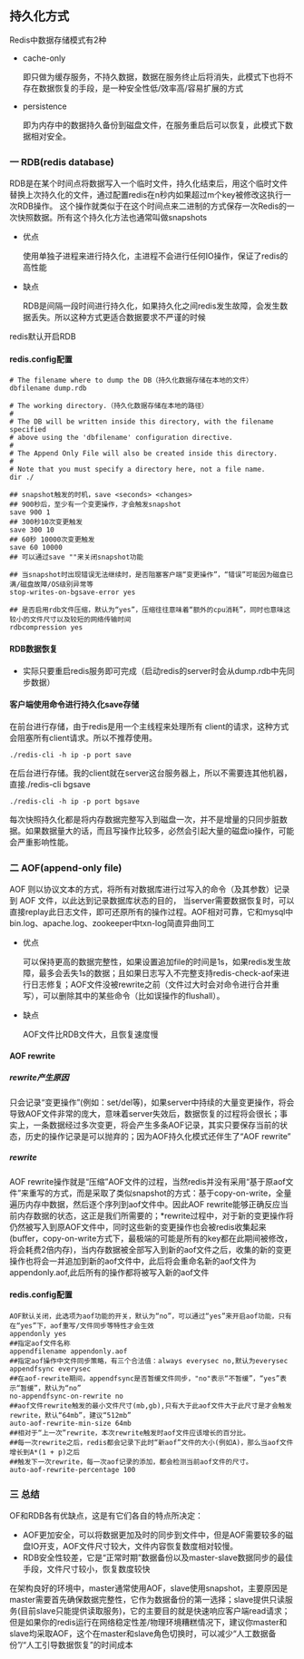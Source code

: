 ## 持久化方式
Redis中数据存储模式有2种
- cache-only

    即只做为缓存服务，不持久数据，数据在服务终止后将消失，此模式下也将不存在数据恢复的手段，是一种安全性低/效率高/容易扩展的方式
- persistence

    即为内存中的数据持久备份到磁盘文件，在服务重启后可以恢复，此模式下数据相对安全。
### 一 RDB(redis database)
RDB是在某个时间点将数据写入一个临时文件，持久化结束后，用这个临时文件替换上次持久化的文件，通过配置redis在n秒内如果超过m个key被修改这执行一次RDB操作。
这个操作就类似于在这个时间点来二进制的方式保存一次Redis的一次快照数据。所有这个持久化方法也通常叫做snapshots
 
- 优点

    使用单独子进程来进行持久化，主进程不会进行任何IO操作，保证了redis的高性能 
- 缺点

    RDB是间隔一段时间进行持久化，如果持久化之间redis发生故障，会发生数据丢失。所以这种方式更适合数据要求不严谨的时候

redis默认开启RDB    
#### redis.config配置

```text
# The filename where to dump the DB（持久化数据存储在本地的文件）
dbfilename dump.rdb

# The working directory.（持久化数据存储在本地的路径）
#
# The DB will be written inside this directory, with the filename specified
# above using the 'dbfilename' configuration directive.
#
# The Append Only File will also be created inside this directory.
#
# Note that you must specify a directory here, not a file name.
dir ./

## snapshot触发的时机，save <seconds> <changes>  
## 900秒后，至少有一个变更操作，才会触发snapshot 
save 900 1
## 300秒10次变更触发
save 300 10
## 60秒 10000次变更触发
save 60 10000
## 可以通过save ""来关闭snapshot功能  

## 当snapshot时出现错误无法继续时，是否阻塞客户端“变更操作”，“错误”可能因为磁盘已满/磁盘故障/OS级别异常等  
stop-writes-on-bgsave-error yes 
 
## 是否启用rdb文件压缩，默认为“yes”，压缩往往意味着“额外的cpu消耗”，同时也意味这较小的文件尺寸以及较短的网络传输时间  
rdbcompression yes  

```
#### RDB数据恢复 
- 实际只要重启redis服务即可完成（启动redis的server时会从dump.rdb中先同步数据）

#### 客户端使用命令进行持久化save存储
在前台进行存储，由于redis是用一个主线程来处理所有 client的请求，这种方式会阻塞所有client请求。所以不推荐使用。
```text
./redis-cli -h ip -p port save
```
在后台进行存储。我的client就在server这台服务器上，所以不需要连其他机器，直接./redis-cli bgsave
```text
./redis-cli -h ip -p port bgsave
```
每次快照持久化都是将内存数据完整写入到磁盘一次，并不是增量的只同步脏数据。如果数据量大的话，而且写操作比较多，必然会引起大量的磁盘io操作，可能会严重影响性能。
### 二 AOF(append-only file)
AOF 则以协议文本的方式，将所有对数据库进行过写入的命令（及其参数）记录到 AOF 文件，以此达到记录数据库状态的目的，
当server需要数据恢复时，可以直接replay此日志文件，即可还原所有的操作过程。AOF相对可靠，它和mysql中bin.log、apache.log、zookeeper中txn-log简直异曲同工

- 优点

    可以保持更高的数据完整性，如果设置追加file的时间是1s，如果redis发生故障，最多会丢失1s的数据；且如果日志写入不完整支持redis-check-aof来进行日志修复；AOF文件没被rewrite之前（文件过大时会对命令进行合并重写），可以删除其中的某些命令（比如误操作的flushall）。 
- 缺点

    AOF文件比RDB文件大，且恢复速度慢
#### AOF rewrite
##### rewrite产生原因
只会记录“变更操作”(例如：set/del等)，如果server中持续的大量变更操作，将会导致AOF文件非常的庞大，意味着server失效后，数据恢复的过程将会很长；事实上，一条数据经过多次变更，将会产生多条AOF记录，其实只要保存当前的状态，历史的操作记录是可以抛弃的；因为AOF持久化模式还伴生了“AOF rewrite” 
##### rewrite
AOF rewrite操作就是“压缩”AOF文件的过程，当然redis并没有采用“基于原aof文件”来重写的方式，而是采取了类似snapshot的方式：基于copy-on-write，全量遍历内存中数据，然后逐个序列到aof文件中。因此AOF rewrite能够正确反应当前内存数据的状态，这正是我们所需要的；*rewrite过程中，对于新的变更操作将仍然被写入到原AOF文件中，同时这些新的变更操作也会被redis收集起来(buffer，copy-on-write方式下，最极端的可能是所有的key都在此期间被修改，将会耗费2倍内存)，当内存数据被全部写入到新的aof文件之后，收集的新的变更操作也将会一并追加到新的aof文件中，此后将会重命名新的aof文件为appendonly.aof,此后所有的操作都将被写入新的aof文件  
#### redis.config配置
```text
AOF默认关闭，此选项为aof功能的开关，默认为“no”，可以通过“yes”来开启aof功能，只有在“yes”下，aof重写/文件同步等特性才会生效  
appendonly yes  
##指定aof文件名称  
appendfilename appendonly.aof  
##指定aof操作中文件同步策略，有三个合法值：always everysec no,默认为everysec  
appendfsync everysec  
##在aof-rewrite期间，appendfsync是否暂缓文件同步，"no"表示“不暂缓”，“yes”表示“暂缓”，默认为“no”  
no-appendfsync-on-rewrite no  
##aof文件rewrite触发的最小文件尺寸(mb,gb),只有大于此aof文件大于此尺寸是才会触发rewrite，默认“64mb”，建议“512mb”  
auto-aof-rewrite-min-size 64mb  
##相对于“上一次”rewrite，本次rewrite触发时aof文件应该增长的百分比。  
##每一次rewrite之后，redis都会记录下此时“新aof”文件的大小(例如A)，那么当aof文件增长到A*(1 + p)之后  
##触发下一次rewrite，每一次aof记录的添加，都会检测当前aof文件的尺寸。  
auto-aof-rewrite-percentage 100  
```
### 三 总结
OF和RDB各有优缺点，这是有它们各自的特点所决定：
- AOF更加安全，可以将数据更加及时的同步到文件中，但是AOF需要较多的磁盘IO开支，AOF文件尺寸较大，文件内容恢复数度相对较慢。 
- RDB安全性较差，它是“正常时期”数据备份以及master-slave数据同步的最佳手段，文件尺寸较小，恢复数度较快

在架构良好的环境中，master通常使用AOF，slave使用snapshot，主要原因是master需要首先确保数据完整性，它作为数据备份的第一选择；slave提供只读服务(目前slave只能提供读取服务)，它的主要目的就是快速响应客户端read请求；但是如果你的redis运行在网络稳定性差/物理环境糟糕情况下，建议你master和slave均采取AOF，这个在master和slave角色切换时，可以减少“人工数据备份”/“人工引导数据恢复”的时间成本